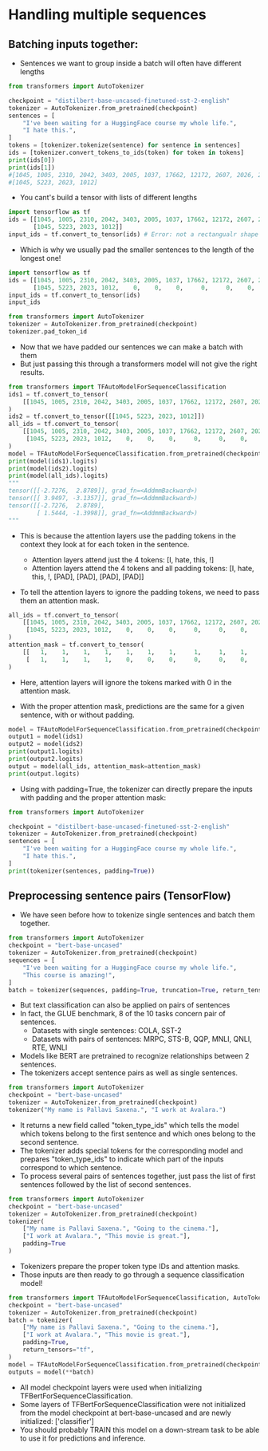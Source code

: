 # Handling multiple sequences

## Batching inputs together:
- Sentences we want to group inside a batch will often have different lengths

``` py
from transformers import AutoTokenizer

checkpoint = "distilbert-base-uncased-finetuned-sst-2-english"
tokenizer = AutoTokenizer.from_pretrained(checkpoint)
sentences = [
    "I've been waiting for a HuggingFace course my whole life.",
    "I hate this.",
]
tokens = [tokenizer.tokenize(sentence) for sentence in sentences]
ids = [tokenizer.convert_tokens_to_ids(token) for token in tokens]
print(ids[0])
print(ids[1])
#[1045, 1005, 2310, 2042, 3403, 2005, 1037, 17662, 12172, 2607, 2026, 2878, 2166, 1012]
#[1045, 5223, 2023, 1012]
```

- You cant's build a tensor with lists of different lengths

``` py
import tensorflow as tf
ids = [[1045, 1005, 2310, 2042, 3403, 2005, 1037, 17662, 12172, 2607, 2026, 2878, 2166, 1012],
       [1045, 5223, 2023, 1012]]
input_ids = tf.convert_to_tensor(ids) # Error: not a rectangualr shape
```

- Which is why we usually pad the smaller sentences to the length of the longest one!

``` py
import tensorflow as tf
ids = [[1045, 1005, 2310, 2042, 3403, 2005, 1037, 17662, 12172, 2607, 2026, 2878, 2166, 1012],
       [1045, 5223, 2023, 1012,    0,    0,    0,     0,     0,    0,    0,    0,    0,    0]]
input_ids = tf.convert_to_tensor(ids)
input_ids
```

``` py
from transformers import AutoTokenizer
tokenizer = AutoTokenizer.from_pretrained(checkpoint)
tokenizer.pad_token_id
```

- Now that we have padded our sentences we can make a batch with them
- But just passing this through a transformers model will not give the right results.

``` py
from transformers import TFAutoModelForSequenceClassification
ids1 = tf.convert_to_tensor(
    [[1045, 1005, 2310, 2042, 3403, 2005, 1037, 17662, 12172, 2607, 2026, 2878, 2166, 1012]]
)
ids2 = tf.convert_to_tensor([[1045, 5223, 2023, 1012]])
all_ids = tf.convert_to_tensor(
    [[1045, 1005, 2310, 2042, 3403, 2005, 1037, 17662, 12172, 2607, 2026, 2878, 2166, 1012],
     [1045, 5223, 2023, 1012,    0,    0,    0,     0,     0,    0,    0,    0,    0,    0]]
)
model = TFAutoModelForSequenceClassification.from_pretrained(checkpoint)
print(model(ids1).logits)
print(model(ids2).logits)
print(model(all_ids).logits)
"""
tensor([[-2.7276,  2.8789]], grad_fn=<AddmmBackward>)
tensor([[ 3.9497, -3.1357]], grad_fn=<AddmmBackward>)
tensor([[-2.7276,  2.8789],
        [ 1.5444, -1.3998]], grad_fn=<AddmmBackward>)
"""
```

- This is because the attention layers use the padding tokens in the context they look at for each token in the sentence.
    - Attention layers attend just the 4 tokens: [I, hate, this, !]
    - Attention layers attend the 4 tokens and all padding tokens: [I, hate, this, !, [PAD], [PAD], [PAD], [PAD]]

- To tell the attention layers to ignore the padding tokens, we need to pass them an attention mask.

``` py
all_ids = tf.convert_to_tensor(
    [[1045, 1005, 2310, 2042, 3403, 2005, 1037, 17662, 12172, 2607, 2026, 2878, 2166, 1012],
     [1045, 5223, 2023, 1012,    0,    0,    0,     0,     0,    0,    0,    0,    0,    0]]
)
attention_mask = tf.convert_to_tensor(
    [[   1,    1,    1,    1,    1,    1,    1,     1,     1,    1,    1,    1,    1,    1],
     [   1,    1,    1,    1,    0,    0,    0,     0,     0,    0,    0,    0,    0,    0]]
)
```

- Here, attention layers will ignore the tokens marked with 0 in the attention mask.

- With the proper attention mask, predictions are the same for a given sentence, with or without padding.

``` py
model = TFAutoModelForSequenceClassification.from_pretrained(checkpoint)
output1 = model(ids1)
output2 = model(ids2)
print(output1.logits)
print(output2.logits)
output = model(all_ids, attention_mask=attention_mask)
print(output.logits)
```

- Using with padding=True, the tokenizer can directly prepare the inputs with padding and the proper attention mask:

``` py
from transformers import AutoTokenizer

checkpoint = "distilbert-base-uncased-finetuned-sst-2-english"
tokenizer = AutoTokenizer.from_pretrained(checkpoint)
sentences = [
    "I've been waiting for a HuggingFace course my whole life.",
    "I hate this.",
]
print(tokenizer(sentences, padding=True))
```

## Preprocessing sentence pairs (TensorFlow)

- We have seen before how to tokenize single sentences and batch them together.

``` py
from transformers import AutoTokenizer
checkpoint = "bert-base-uncased"
tokenizer = AutoTokenizer.from_pretrained(checkpoint)
sequences = [
    "I've been waiting for a HuggingFace course my whole life.",
    "This course is amazing!",
]
batch = tokenizer(sequences, padding=True, truncation=True, return_tensors="tf")
```

- But text classification can also be applied on pairs of sentences
- In fact, the GLUE benchmark, 8 of the 10 tasks concern pair of sentences.
    - Datasets with single sentences: COLA, SST-2
    - Datasets with pairs of sentences: MRPC, STS-B, QQP, MNLI, QNLI, RTE, WNLI
- Models like BERT are pretrained to recognize relationships between 2 sentences.
- The tokenizers accept sentence pairs as well as single sentences.

``` py
from transformers import AutoTokenizer
checkpoint = "bert-base-uncased"
tokenizer = AutoTokenizer.from_pretrained(checkpoint)
tokenizer("My name is Pallavi Saxena.", "I work at Avalara.")
```

- It returns a new field called "token_type_ids" which tells the model which tokens belong to the first sentence and which ones belong to the second sentence.
- The tokenizer adds special tokens for the corresponding model and prepares "token_type_ids" to indicate which part of the inputs correspond to which sentence.
- To process several pairs of sentences together, just pass the list of first sentences followed by the list of second sentences.

``` py
from transformers import AutoTokenizer
checkpoint = "bert-base-uncased"
tokenizer = AutoTokenizer.from_pretrained(checkpoint)
tokenizer(
    ["My name is Pallavi Saxena.", "Going to the cinema."],
    ["I work at Avalara.", "This movie is great."],
    padding=True
)
```

- Tokenizers prepare the proper token type IDs and attention masks.
- Those inputs are then ready to go through a sequence classification model!

``` py
from transformers import TFAutoModelForSequenceClassification, AutoTokenizer
checkpoint = "bert-base-uncased"
tokenizer = AutoTokenizer.from_pretrained(checkpoint)
batch = tokenizer(
    ["My name is Pallavi Saxena.", "Going to the cinema."],
    ["I work at Avalara.", "This movie is great."],
    padding=True,
    return_tensors="tf",
)
model = TFAutoModelForSequenceClassification.from_pretrained(checkpoint)
outputs = model(**batch)
```

- All model checkpoint layers were used when initializing TFBertForSequenceClassification.
- Some layers of TFBertForSequenceClassification were not initialized from the model checkpoint at bert-base-uncased and are newly initialized: ['classifier']
- You should probably TRAIN this model on a down-stream task to be able to use it for predictions and inference.

